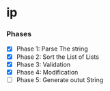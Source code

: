 # ip

### Phases
- [x] Phase 1: Parse The string
- [x] Phase 2: Sort the List of Lists
- [x] Phase 3: Validation 
- [x] Phase 4: Modification
- [ ] Phase 5: Generate outut String  